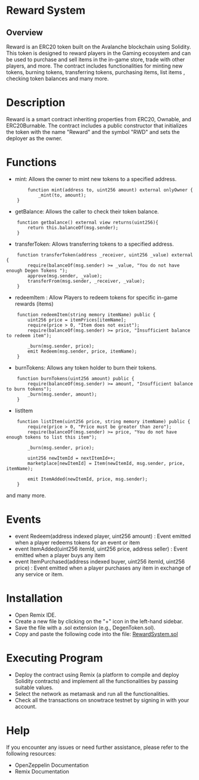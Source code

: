 # Reward System
## Overview
Reward is an ERC20 token built on the Avalanche blockchain using Solidity. This token is designed to reward players in the  Gaming ecosystem and can be used to purchase and sell items in the in-game store, trade with other players, and more. The contract includes functionalities for minting new tokens, burning tokens, transferring tokens, purchasing items, list items , checking token balances and many more.

# Description
Reward is a smart contract inheriting properties from ERC20, Ownable, and ERC20Burnable. The contract includes a public constructor that initializes the token with the name "Reward" and the symbol "RWD" and sets the deployer as the owner.

# Functions

* mint: Allows the owner to mint new tokens to a specified address.
```
        function mint(address to, uint256 amount) external onlyOwner {
            _mint(to, amount);
    }
```
* getBalance: Allows the caller to check their token balance.
```
    function getbalance() external view returns(uint256){
        return this.balanceOf(msg.sender);
    }
```
* transferToken: Allows transferring tokens to a specified address.
```
    function transferToken(address _receiver, uint256 _value) external {
        require(balanceOf(msg.sender) >= _value, "You do not have enough Degen Tokens ");
        approve(msg.sender, _value);
        transferFrom(msg.sender, _receiver, _value);
    }
```
* redeemItem : Allow Players to redeem tokens for specific in-game rewards (items)
```
    function redeemItem(string memory itemName) public {
        uint256 price = itemPrices[itemName];
        require(price > 0, "Item does not exist");
        require(balanceOf(msg.sender) >= price, "Insufficient balance to redeem item");

        _burn(msg.sender, price);
        emit Redeem(msg.sender, price, itemName);
    }
```  
* burnTokens: Allows any token holder to burn their tokens.
```
    function burnTokens(uint256 amount) public {
        require(balanceOf(msg.sender) >= amount, "Insufficient balance to burn tokens");
        _burn(msg.sender, amount);
    }
```
* listItem
```
    function listItem(uint256 price, string memory itemName) public {
        require(price > 0, "Price must be greater than zero");
        require(balanceOf(msg.sender) >= price, "You do not have enough tokens to list this item");

        _burn(msg.sender, price);

        uint256 newItemId = nextItemId++;
        marketplace[newItemId] = Item(newItemId, msg.sender, price, itemName);

        emit ItemAdded(newItemId, price, msg.sender);
    }
```
and many more.


# Events
* event Redeem(address indexed player, uint256 amount) : Event emitted when a player redeems tokens for an event or item
* event ItemAdded(uint256 itemId, uint256 price, address seller) : Event emitted when a player buys any item 
* event ItemPurchased(address indexed buyer, uint256 itemId, uint256 price) : Event emitted when a player purchases any item in exchange of any service or item.


# Installation
* Open Remix IDE.
* Create a new file by clicking on the "+" icon in the left-hand sidebar.
* Save the file with a .sol extension (e.g., DegenToken.sol).
* Copy and paste the following code into the file:
[RewardSystem.sol](RewardSystem.sol)

# Executing Program
* Deploy the contract using Remix (a platform to compile and deploy Solidity contracts) and implement all the functionalities by passing suitable values.
* Select the network as metamask and run all the functionalities.
* Check all the transactions on snowtrace testnet by signing in with your account.



# Help
If you encounter any issues or need further assistance, please refer to the following resources:

* OpenZeppelin Documentation
* Remix Documentation
